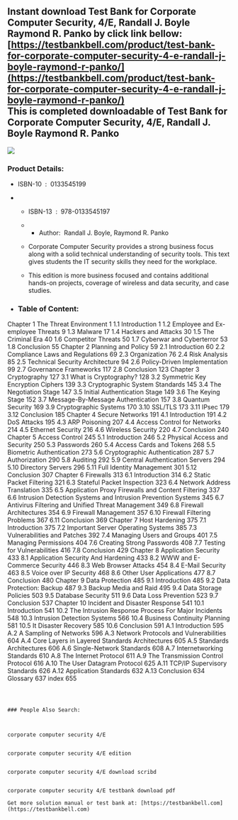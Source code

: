 Instant download **Test Bank for Corporate Computer Security, 4/E, Randall J. Boyle Raymond R. Panko** by click link bellow:  
[https://testbankbell.com/product/test-bank-for-corporate-computer-security-4-e-randall-j-boyle-raymond-r-panko/](https://testbankbell.com/product/test-bank-for-corporate-computer-security-4-e-randall-j-boyle-raymond-r-panko/)  
This is completed downloadable of Test Bank for Corporate Computer Security, 4/E, Randall J. Boyle Raymond R. Panko
-------------------------------------------------------------------------------------------------------------------


![](https://testbankbell.com/wp-content/uploads/2023/05/0133545199_TestBank.jpg)
### Product Details:


* ISBN-10 ‏ : ‎ 0133545199
* * ISBN-13 ‏ : ‎ 978-0133545197
  * * Author:  Randall J. Boyle, Raymond R. Panko
   
  * Corporate Computer Security provides a strong business focus along with a solid technical understanding of security tools. This text gives students the IT security skills they need for the workplace.
 
  * This edition is more business focused and contains additional hands-on projects, coverage of wireless and data security, and case studies.
 
* ### Table of Content:

Chapter 1 The Threat Environment 1
 1.1 Introduction 1
  1.2 Employee and Ex-employee Threats 9
   1.3 Malware 17
    1.4 Hackers and Attacks 30
     1.5 The Criminal Era 40
      1.6 Competitor Threats 50
       1.7 Cyberwar and Cyberterror 53
        1.8 Conclusion 55
         Chapter 2 Planning and Policy 59
          2.1 Introduction 60
           2.2 Compliance Laws and Regulations 69
            2.3 Organization 76
             2.4 Risk Analysis 85
              2.5 Technical Security Architecture 94
               2.6 Policy-Driven Implementation 99
                2.7 Governance Frameworks 117
                 2.8 Conclusion 123
                  Chapter 3 Cryptography 127
                   3.1 What is Cryptography? 128
                    3.2 Symmetric Key Encryption Ciphers 139
                     3.3 Cryptographic System Standards 145
                      3.4 The Negotiation Stage 147
                       3.5 Initial Authentication Stage 149
                        3.6 The Keying Stage 152
                         3.7 Message-By-Message Authentication 157
                          3.8 Quantum Security 169
                           3.9 Cryptographic Systems 170
                            3.10 SSL/TLS 173
                             3.11 IPsec 179
                              3.12 Conclusion 185
                               Chapter 4 Secure Networks 191
                                4.1 Introduction 191
                                 4.2 DoS Attacks 195
                                  4.3 ARP Poisoning 207
                                   4.4 Access Control for Networks 214
                                    4.5 Ethernet Security 216
                                     4.6 Wireless Security 220
                                      4.7 Conclusion 240
                                       Chapter 5 Access Control 245
                                        5.1 Introduction 246
                                         5.2 Physical Access and Security 250
                                          5.3 Passwords 260
                                           5.4 Access Cards and Tokens 268
                                            5.5 Biometric Authentication 273
                                             5.6 Cryptographic Authentication 287
                                              5.7 Authorization 290
                                               5.8 Auditing 292
                                                5.9 Central Authentication Servers 294
                                                 5.10 Directory Servers 296
                                                  5.11 Full Identity Management 301
                                                   5.12 Conclusion 307
                                                    Chapter 6 Firewalls 313
                                                     6.1 Introduction 314
                                                      6.2 Static Packet Filtering 321
                                                       6.3 Stateful Packet Inspection 323
                                                        6.4 Network Address Translation 335
                                                         6.5 Application Proxy Firewalls and Content Filtering 337
                                                          6.6 Intrusion Detection Systems and Intrusion Prevention Systems 345
                                                           6.7 Antivirus Filtering and Unified Threat Management 349
                                                            6.8 Firewall Architectures 354
                                                             6.9 Firewall Management 357
                                                              6.10 Firewall Filtering Problems 367
                                                               6.11 Conclusion 369
                                                                Chapter 7 Host Hardening 375
                                                                 7.1 Introduction 375
                                                                  7.2 Important Server Operating Systems 385
                                                                   7.3 Vulnerabilities and Patches 392
                                                                    7.4 Managing Users and Groups 401
                                                                     7.5 Managing Permissions 404
                                                                      7.6 Creating Strong Passwords 408
                                                                       7.7 Testing for Vulnerabilities 416
                                                                        7.8 Conclusion 429
                                                                         Chapter 8 Application Security 433
                                                                          8.1 Application Security And Hardening 433
                                                                           8.2 WWW and E-Commerce Security 446
                                                                            8.3 Web Browser Attacks 454
                                                                             8.4 E-Mail Security 463
                                                                              8.5 Voice over IP Security 468
                                                                               8.6 Other User Applications 477
                                                                                8.7 Conclusion 480
                                                                                 Chapter 9 Data Protection 485
                                                                                  9.1 Introduction 485
                                                                                   9.2 Data Protection: Backup 487
                                                                                    9.3 Backup Media and Raid 495
                                                                                     9.4 Data Storage Policies 503
                                                                                      9.5 Database Security 511
                                                                                       9.6 Data Loss Prevention 523
                                                                                        9.7 Conclusion 537
                                                                                         Chapter 10 Incident and Disaster Response 541
                                                                                          10.1 Introduction 541
                                                                                           10.2 The Intrusion Response Process For Major Incidents 548
                                                                                            10.3 Intrusion Detection Systems 566
                                                                                             10.4 Business Continuity Planning 581
                                                                                              10.5 It Disaster Recovery 585
                                                                                               10.6 Conclusion 591
                                                                                               A.1 Introduction 595
                                                                                                A.2 A Sampling of Networks 596
                                                                                                 A.3 Network Protocols and Vulnerabilities 604
                                                                                                  A.4 Core Layers in Layered Standards Architectures 605
                                                                                                   A.5 Standards Architectures 606
                                                                                                    A.6 Single-Network Standards 608
                                                                                                     A.7 Internetworking Standards 610
                                                                                                      A.8 The Internet Protocol 611
                                                                                                       A.9 The Transmission Control Protocol 616
                                                                                                        A.10 The User Datagram Protocol 625
                                                                                                         A.11 TCP/IP Supervisory Standards 626
                                                                                                          A.12 Application Standards 632
                                                                                                           A.13 Conclusion 634
                                                                                                           Glossary 637
                                                                                                            index 655
                                                                                                            
                                                                                                             
                                                                                                             ### People Also Search:
                                                                                                             
                                                                                                             
                                                                                                             corporate computer security 4/E
                                                                                                             
                                                                                                             corporate computer security 4/E edition
                                                                                                             
                                                                                                             corporate computer security 4/E download scribd
                                                                                                             
                                                                                                             corporate computer security 4/E testbank download pdf  
                                                                                                              Get more solution manual or test bank at: [https://testbankbell.com](https://testbankbell.com)
